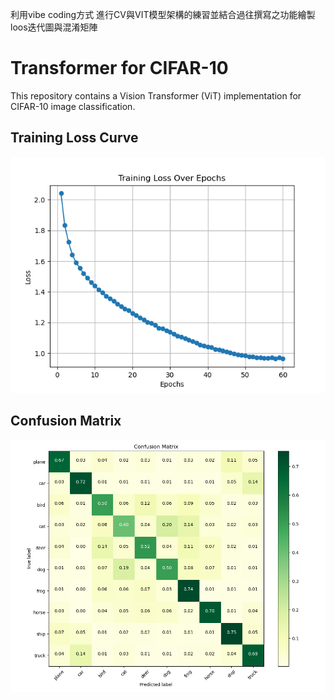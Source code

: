 利用vibe coding方式 進行CV與VIT模型架構的練習並結合過往撰寫之功能繪製loos迭代圖與混淆矩陣

# Transformer for CIFAR-10

This repository contains a Vision Transformer (ViT) implementation for CIFAR-10 image classification.

## Training Loss Curve

![Training Loss Curve](loss_curve_cifar10.png)

## Confusion Matrix

![Confusion Matrix](confusion_matrix_cifar10.png)